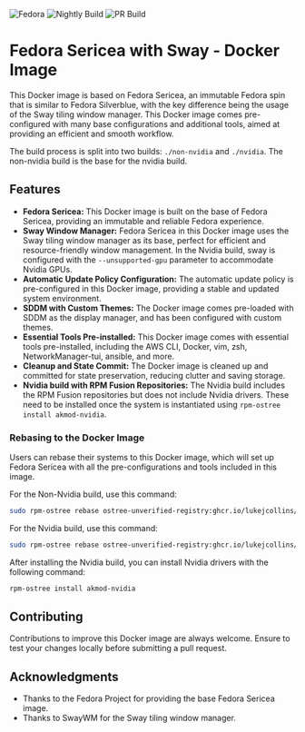 ![Fedora](https://img.shields.io/badge/-Fedora-294172?logo=fedora) ![Nightly Build](https://github.com/lukejcollins/fedora-sericea-docker-build/actions/workflows/nightly-build.yml/badge.svg) ![PR Build](https://github.com/lukejcollins/fedora-sericea-docker-build/actions/workflows/pr-build-push.yml/badge.svg)

# Fedora Sericea with Sway - Docker Image

This Docker image is based on Fedora Sericea, an immutable Fedora spin that is similar to Fedora Silverblue, with the key difference being the usage of the Sway tiling window manager. This Docker image comes pre-configured with many base configurations and additional tools, aimed at providing an efficient and smooth workflow.

The build process is split into two builds: `./non-nvidia` and `./nvidia`. The non-nvidia build is the base for the nvidia build.

## Features

- **Fedora Sericea:** This Docker image is built on the base of Fedora Sericea, providing an immutable and reliable Fedora experience.
- **Sway Window Manager:** Fedora Sericea in this Docker image uses the Sway tiling window manager as its base, perfect for efficient and resource-friendly window management. In the Nvidia build, sway is configured with the `--unsupported-gpu` parameter to accommodate Nvidia GPUs.
- **Automatic Update Policy Configuration:** The automatic update policy is pre-configured in this Docker image, providing a stable and updated system environment.
- **SDDM with Custom Themes:** The Docker image comes pre-loaded with SDDM as the display manager, and has been configured with custom themes.
- **Essential Tools Pre-installed:** This Docker image comes with essential tools pre-installed, including the AWS CLI, Docker, vim, zsh, NetworkManager-tui, ansible, and more.
- **Cleanup and State Commit:** The Docker image is cleaned up and committed for state preservation, reducing clutter and saving storage.
- **Nvidia build with RPM Fusion Repositories:** The Nvidia build includes the RPM Fusion repositories but does not include Nvidia drivers. These need to be installed once the system is instantiated using `rpm-ostree install akmod-nvidia`.

### Rebasing to the Docker Image

Users can rebase their systems to this Docker image, which will set up Fedora Sericea with all the pre-configurations and tools included in this image.

For the Non-Nvidia build, use this command:

```sh
sudo rpm-ostree rebase ostree-unverified-registry:ghcr.io/lukejcollins/fedora-sericea-docker-build/sericea-custom-build:non-nvidia
```

For the Nvidia build, use this command:

```sh
sudo rpm-ostree rebase ostree-unverified-registry:ghcr.io/lukejcollins/fedora-sericea-docker-build/sericea-custom-build:nvidia
```

After installing the Nvidia build, you can install Nvidia drivers with the following command:

```sh
rpm-ostree install akmod-nvidia
```

## Contributing

Contributions to improve this Docker image are always welcome. Ensure to test your changes locally before submitting a pull request.

## Acknowledgments

- Thanks to the Fedora Project for providing the base Fedora Sericea image.
- Thanks to SwayWM for the Sway tiling window manager.
